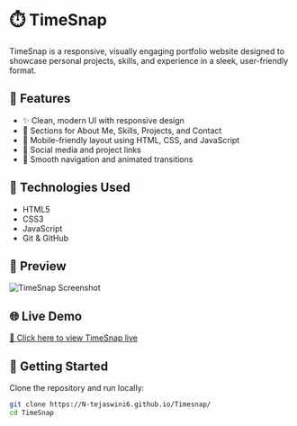 # ⏱️ TimeSnap

TimeSnap is a responsive, visually engaging portfolio website designed to showcase personal projects, skills, and experience in a sleek, user-friendly format.

## 🌟 Features

- ✨ Clean, modern UI with responsive design
- 🧠 Sections for About Me, Skills, Projects, and Contact
- 📱 Mobile-friendly layout using HTML, CSS, and JavaScript
- 🔗 Social media and project links
- 🧾 Smooth navigation and animated transitions

## 🚀 Technologies Used

- HTML5
- CSS3
- JavaScript
- Git & GitHub

## 📸 Preview

![TimeSnap Screenshot](./preview.png) <!-- Add an actual screenshot in your repo and name it preview.png -->

## 🌐 Live Demo

[🔗 Click here to view TimeSnap live](https://N-tejaswini6.github.io/Timesnap/)

## 📁 Getting Started

Clone the repository and run locally:

```bash
git clone https://N-tejaswini6.github.io/Timesnap/
cd TimeSnap
 
